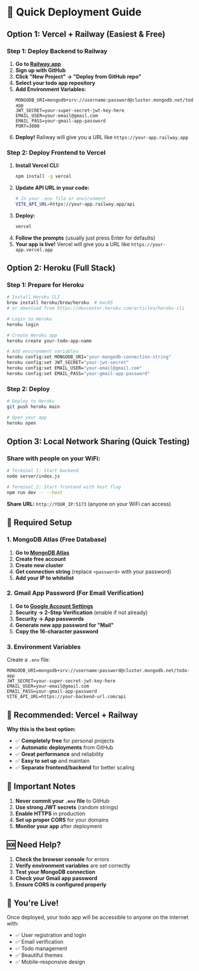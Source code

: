 # 🚀 Quick Deployment Guide

## Option 1: Vercel + Railway (Easiest & Free)

### Step 1: Deploy Backend to Railway
1. **Go to [Railway.app](https://railway.app)**
2. **Sign up with GitHub**
3. **Click "New Project" → "Deploy from GitHub repo"**
4. **Select your todo app repository**
5. **Add Environment Variables:**
   ```
   MONGODB_URI=mongodb+srv://username:password@cluster.mongodb.net/todo-app
   JWT_SECRET=your-super-secret-jwt-key-here
   EMAIL_USER=your-email@gmail.com
   EMAIL_PASS=your-gmail-app-password
   PORT=3000
   ```
6. **Deploy!** Railway will give you a URL like `https://your-app.railway.app`

### Step 2: Deploy Frontend to Vercel
1. **Install Vercel CLI:**
   ```bash
   npm install -g vercel
   ```
2. **Update API URL in your code:**
   ```bash
   # In your .env file or environment
   VITE_API_URL=https://your-app.railway.app/api
   ```
3. **Deploy:**
   ```bash
   vercel
   ```
4. **Follow the prompts** (usually just press Enter for defaults)
5. **Your app is live!** Vercel will give you a URL like `https://your-app.vercel.app`

## Option 2: Heroku (Full Stack)

### Step 1: Prepare for Heroku
```bash
# Install Heroku CLI
brew install heroku/brew/heroku  # macOS
# or download from https://devcenter.heroku.com/articles/heroku-cli

# Login to Heroku
heroku login

# Create Heroku app
heroku create your-todo-app-name

# Add environment variables
heroku config:set MONGODB_URI="your-mongodb-connection-string"
heroku config:set JWT_SECRET="your-jwt-secret"
heroku config:set EMAIL_USER="your-email@gmail.com"
heroku config:set EMAIL_PASS="your-gmail-app-password"
```

### Step 2: Deploy
```bash
# Deploy to Heroku
git push heroku main

# Open your app
heroku open
```

## Option 3: Local Network Sharing (Quick Testing)

### Share with people on your WiFi:
```bash
# Terminal 1: Start backend
node server/index.js

# Terminal 2: Start frontend with host flag
npm run dev -- --host
```

**Share URL:** `http://YOUR_IP:5173` (anyone on your WiFi can access)

## 🔧 Required Setup

### 1. MongoDB Atlas (Free Database)
1. **Go to [MongoDB Atlas](https://mongodb.com/atlas)**
2. **Create free account**
3. **Create new cluster**
4. **Get connection string** (replace `<password>` with your password)
5. **Add your IP to whitelist**

### 2. Gmail App Password (For Email Verification)
1. **Go to [Google Account Settings](https://myaccount.google.com/)**
2. **Security → 2-Step Verification** (enable if not already)
3. **Security → App passwords**
4. **Generate new app password for "Mail"**
5. **Copy the 16-character password**

### 3. Environment Variables
Create a `.env` file:
```env
MONGODB_URI=mongodb+srv://username:password@cluster.mongodb.net/todo-app
JWT_SECRET=your-super-secret-jwt-key-here
EMAIL_USER=your-email@gmail.com
EMAIL_PASS=your-gmail-app-password
VITE_API_URL=https://your-backend-url.com/api
```

## 🎯 Recommended: Vercel + Railway

**Why this is the best option:**
- ✅ **Completely free** for personal projects
- ✅ **Automatic deployments** from GitHub
- ✅ **Great performance** and reliability
- ✅ **Easy to set up** and maintain
- ✅ **Separate frontend/backend** for better scaling

## 🚨 Important Notes

1. **Never commit your `.env` file** to GitHub
2. **Use strong JWT secrets** (random strings)
3. **Enable HTTPS** in production
4. **Set up proper CORS** for your domains
5. **Monitor your app** after deployment

## 🆘 Need Help?

1. **Check the browser console** for errors
2. **Verify environment variables** are set correctly
3. **Test your MongoDB connection**
4. **Check your Gmail app password**
5. **Ensure CORS is configured properly**

## 🎉 You're Live!

Once deployed, your todo app will be accessible to anyone on the internet with:
- ✅ User registration and login
- ✅ Email verification
- ✅ Todo management
- ✅ Beautiful themes
- ✅ Mobile-responsive design 